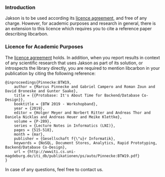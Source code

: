 ### Introduction

Jakson is to be used according its [licence agreement](LICENSE), and free of any charge. However, for academic purposes and research in general, there is an extension to this licence which requires you to cite a reference paper describing libcarbon.

### Licence for Academic Purposes
The [licence agreement](LICENSE) holds. In addition, when you report results in context of any scientific research that uses Jakson as part of its solution, or introspects the library directly, you are required to mention libcarbon in your publication by citing the following reference:  
```
@inproceedings{Pinnecke:BTW19,
    author = {Marcus Pinnecke and Gabriel Campero and Roman Zoun and David Broneske and Gunter Saake},
    title = {{Protobase: It's About Time for Backend/Database Co-Design}},
    booktitle = {BTW 2019 - Workshopband},
    year = {2019},
    editor = {Holger Meyer and Norbert Ritter and Andreas Thor and Daniela Nicklas and Andreas Heuer and Meike Klettke},
    volume = {P-289},
    series = {Lecture Notes in Informatics (LNI)},
    pages = {515-518},
    month = {mar},
    publisher = {Gesellschaft f{\"u}r Informatik},
    keywords = {NoSQL, Document Stores, Analytics, Rapid Prototyping, Backend/Database Co-Design},
    url = {http://wwwiti.cs.uni-magdeburg.de/iti_db/publikationen/ps/auto/Pinnecke:BTW19.pdf}
}
```

In case of any questions, feel free to contact us.